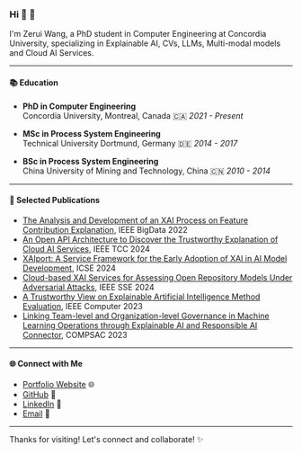 ### Hi 👋                                                                                      📌

I'm Zerui Wang, a PhD student in Computer Engineering at Concordia University, specializing in Explainable AI, CVs, LLMs, Multi-modal models and Cloud AI Services. 

---

#### 📚 Education

- **PhD in Computer Engineering**  
  Concordia University, Montreal, Canada  🇨🇦
  *2021 - Present*

- **MSc in Process System Engineering**  
  Technical University Dortmund, Germany  🇩🇪
  *2014 - 2017* 

- **BSc in Process System Engineering**  
  China University of Mining and Technology, China  🇨🇳
  *2010 - 2014* 

---

#### 📄 Selected Publications

- [The Analysis and Development of an XAI Process on Feature Contribution Explanation](https://ieeexplore.ieee.org/document/10020313), IEEE BigData 2022
- [An Open API Architecture to Discover the Trustworthy Explanation of Cloud AI Services](https://ieeexplore.ieee.org/document/10529172), IEEE TCC 2024
- [XAIport: A Service Framework for the Early Adoption of XAI in AI Model Development](https://conf.researchr.org/details/icse-2024/icse-2024-new-ideas-and-emerging-results/3/XAIport-A-Service-Framework-for-the-Early-Adoption-of-XAI-in-AI-Model-Development), ICSE 2024
- [Cloud-based XAI Services for Assessing Open Repository Models Under Adversarial Attacks](https://github.com/ZeruiW/XAIport), IEEE SSE 2024
- [A Trustworthy View on Explainable Artificial Intelligence Method Evaluation](https://ieeexplore.ieee.org/document/10098190), IEEE Computer 2023
- [Linking Team-level and Organization-level Governance in Machine Learning Operations through Explainable AI and Responsible AI Connector](https://ieeexplore.ieee.org/document/10197114), COMPSAC 2023

---

#### 🌐 Connect with Me

- [Portfolio Website](https://deep-learning.ca/) 🌐
- [GitHub](https://github.com/ZeruiW) 🐙
- [LinkedIn](https://www.linkedin.com/in/zerui/) 💼
- [Email](mailto:wangzerui418@gmail.com) 📧

---

Thanks for visiting! Let's connect and collaborate! ✨
